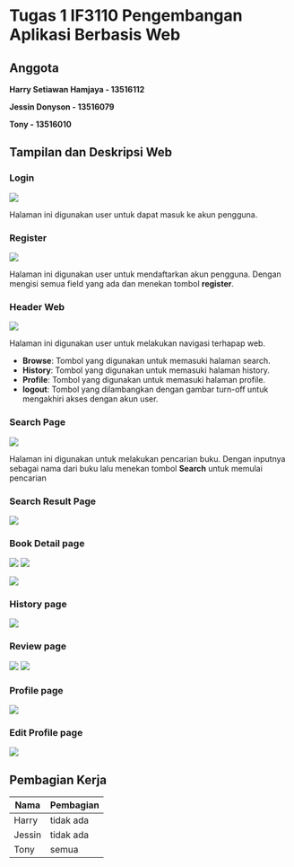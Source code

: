 # Tugas 1 IF3110 Pengembangan Aplikasi Berbasis Web

## Anggota

**Harry Setiawan Hamjaya - 13516112**

**Jessin Donyson - 13516079**

**Tony - 13516010**

## Tampilan dan Deskripsi Web

### Login

![](mocks/screenshot/login.JPG)

Halaman ini digunakan user untuk dapat masuk ke akun pengguna.

### Register

![](mocks/screenshot/register.JPG)

Halaman ini digunakan user untuk mendaftarkan akun pengguna.
Dengan mengisi semua field yang ada dan menekan tombol **register**.

### Header Web

![](mocks/screenshot/header.JPG)

Halaman ini digunakan user untuk melakukan navigasi terhapap web.
- **Browse**: Tombol yang digunakan untuk memasuki halaman search.
- **History**: Tombol yang digunakan untuk memasuki halaman history.
- **Profile**: Tombol yang digunakan untuk memasuki halaman profile.
- **logout**: Tombol yang dilambangkan dengan gambar turn-off untuk mengakhiri akses dengan akun user.

### Search Page

![](mocks/screenshot/search.JPG)

Halaman ini digunakan untuk melakukan pencarian buku.
Dengan inputnya sebagai nama dari buku lalu menekan tombol **Search** untuk memulai pencarian

### Search Result Page

![](mocks/screenshot/search-result.JPG)

### Book Detail page

![](mocks/screenshot/book-detail1.JPG)
![](mocks/screenshot/book-detail2.JPG)

![](mocks/screenshot/book-order.JPG)


### History page

![](mocks/screenshot/history.JPG)

### Review page

![](mocks/screenshot/review1.JPG)
![](mocks/screenshot/review2.JPG)

### Profile page

![](mocks/screenshot/profile.JPG)

### Edit Profile page

![](mocks/screenshot/profile-edit.JPG)

## Pembagian Kerja

|Nama  |Pembagian|
|------|--------|
|Harry |tidak ada|
|Jessin|tidak ada|
|Tony  |semua|